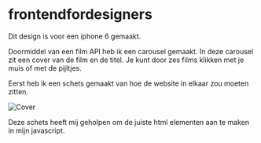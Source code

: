 # frontendfordesigners

Dit design is voor een iphone 6 gemaakt.

Doormiddel van een film API heb ik een carousel gemaakt. In deze carousel zit een cover van de film en de titel. Je kunt door zes films klikken met je muis of met de pijltjes. 

Eerst heb ik een schets gemaakt van hoe de website in elkaar zou moeten zitten.

![Cover](relative/path/to/cover%20frontend.PNG?raw=true)


Deze schets heeft mij geholpen om de juiste html elementen aan te maken in mijn javascript.
